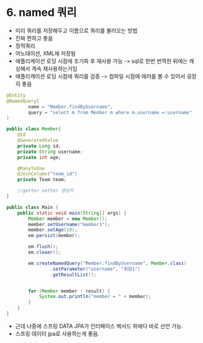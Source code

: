 # 6. named 쿼리
* 미리  쿼리를 저장해두고 이름으로 쿼리를 불러오는 방법
* 진짜 편하고 좋음 
* 정적쿼리
* 어노테이션, XML에 저장됨
* 애플리케이션 로딩 시점에 초기화 후 재사용 가능 -> sql로 한번 번역한 뒤에는 캐싱해서 계속 재사용하는거임
* 애플리캐이션 로딩 시점에 쿼리를 검증 -> 컴파일 시점에 에러를 볼 수 있어서 굉장히 좋음

```java
@Entity
@NamedQuery(
        name = "Member.findByUsername",
        query = "select m from Member m where m.username =:username"
)

public class Member{
    @Id
    @GeneratedValue
    private Long id;
    private String username;
    private int age;

    @ManyToOne
    @JoinColumn("team_id")
    private Team team;

    //getter setter 생성자
}
```
```java
public class Main {
    public static void main(String[] args) {
        Member member = new Member();
        member.setUsername("member1");
        member.setAge(10);
        em.persist(member);

        em.flush();
        em.cleaer();

        em.createNamedQuery("Member.findByUsername", Member.class)
                .setParameter("username", "회원1")
                .getResultList();


        for (Member member : result) {
            System.out.println("member = " + member);
        }
    }
}
```

* 근데 나중에 스프링 DATA JPA가 인터페이스 메서드 위에다 바로 선언 가능.
* 스프링 데이터 jpa로 사용하는게 좋음. 